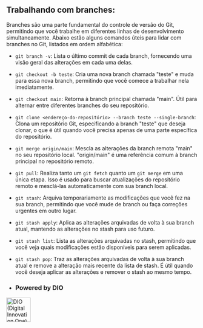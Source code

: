 ## Trabalhando com branches:

Branches são uma parte fundamental do controle de versão do Git, permitindo que você trabalhe em diferentes linhas de desenvolvimento simultaneamente. Abaixo estão alguns comandos úteis para lidar com branches no Git, listados em ordem alfabética:

- `git branch -v`: Lista o último commit de cada branch, fornecendo uma visão geral das alterações em cada uma delas.

- `git checkout -b teste`: Cria uma nova branch chamada "teste" e muda para essa nova branch, permitindo que você comece a trabalhar nela imediatamente.

- `git checkout main`: Retorna à branch principal chamada "main". Útil para alternar entre diferentes branches do seu repositório.

- `git clone <endereço-do-repositório> --branch teste --single-branch`: Clona um repositório Git, especificando a branch "teste" que deseja clonar, o que é útil quando você precisa apenas de uma parte específica do repositório.

- `git merge origin/main`: Mescla as alterações da branch remota "main" no seu repositório local. "origin/main" é uma referência comum à branch principal no repositório remoto.

- `git pull`: Realiza tanto um `git fetch` quanto um `git merge` em uma única etapa. Isso é usado para buscar atualizações do repositório remoto e mesclá-las automaticamente com sua branch local.

- `git stash`: Arquiva temporariamente as modificações que você fez na sua branch, permitindo que você mude de branch ou faça correções urgentes em outro lugar.

- `git stash apply`: Aplica as alterações arquivadas de volta à sua branch atual, mantendo as alterações no stash para uso futuro.

- `git stash list`: Lista as alterações arquivadas no stash, permitindo que você veja quais modificações estão disponíveis para serem aplicadas.

- `git stash pop`: Traz as alterações arquivadas de volta à sua branch atual e remove a alteração mais recente da lista de stash. É útil quando você deseja aplicar as alterações e remover o stash ao mesmo tempo.

- ### Powered by DIO
<div>
  <img class="image" src="https://hermes.dio.me/courses/badge/565f4603-4969-4cde-bc01-e9683d2350e8.png" alt="DIO (Digital Innovation One)" style="width: 64px; height: 64px;">
</div>
